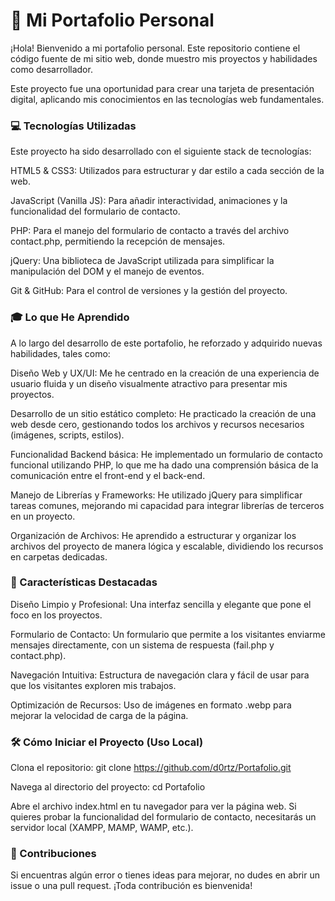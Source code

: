 # 🚀 Mi Portafolio Personal

¡Hola! Bienvenido a mi portafolio personal. Este repositorio contiene el código fuente de mi sitio web, donde muestro mis proyectos y habilidades como desarrollador.

Este proyecto fue una oportunidad para crear una tarjeta de presentación digital, aplicando mis conocimientos en las tecnologías web fundamentales.

### 💻 Tecnologías Utilizadas

Este proyecto ha sido desarrollado con el siguiente stack de tecnologías:

HTML5 & CSS3: Utilizados para estructurar y dar estilo a cada sección de la web.

JavaScript (Vanilla JS): Para añadir interactividad, animaciones y la funcionalidad del formulario de contacto.

PHP: Para el manejo del formulario de contacto a través del archivo contact.php, permitiendo la recepción de mensajes.

jQuery: Una biblioteca de JavaScript utilizada para simplificar la manipulación del DOM y el manejo de eventos.

Git & GitHub: Para el control de versiones y la gestión del proyecto.

### 🎓 Lo que He Aprendido

A lo largo del desarrollo de este portafolio, he reforzado y adquirido nuevas habilidades, tales como:

Diseño Web y UX/UI: Me he centrado en la creación de una experiencia de usuario fluida y un diseño visualmente atractivo para presentar mis proyectos.

Desarrollo de un sitio estático completo: He practicado la creación de una web desde cero, gestionando todos los archivos y recursos necesarios (imágenes, scripts, estilos).

Funcionalidad Backend básica: He implementado un formulario de contacto funcional utilizando PHP, lo que me ha dado una comprensión básica de la comunicación entre el front-end y el back-end.

Manejo de Librerías y Frameworks: He utilizado jQuery para simplificar tareas comunes, mejorando mi capacidad para integrar librerías de terceros en un proyecto.

Organización de Archivos: He aprendido a estructurar y organizar los archivos del proyecto de manera lógica y escalable, dividiendo los recursos en carpetas dedicadas.

### 🌟 Características Destacadas

Diseño Limpio y Profesional: Una interfaz sencilla y elegante que pone el foco en los proyectos.

Formulario de Contacto: Un formulario que permite a los visitantes enviarme mensajes directamente, con un sistema de respuesta (fail.php y contact.php).

Navegación Intuitiva: Estructura de navegación clara y fácil de usar para que los visitantes exploren mis trabajos.

Optimización de Recursos: Uso de imágenes en formato .webp para mejorar la velocidad de carga de la página.

### 🛠️ Cómo Iniciar el Proyecto (Uso Local)

Clona el repositorio:
git clone https://github.com/d0rtz/Portafolio.git

Navega al directorio del proyecto:
cd Portafolio

Abre el archivo index.html en tu navegador para ver la página web. Si quieres probar la funcionalidad del formulario de contacto, necesitarás un servidor local (XAMPP, MAMP, WAMP, etc.).

### 🤝 Contribuciones
Si encuentras algún error o tienes ideas para mejorar, no dudes en abrir un issue o una pull request. ¡Toda contribución es bienvenida!
